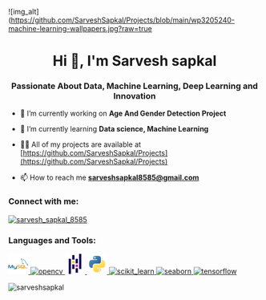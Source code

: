 ![img_alt](https://github.com/SarveshSapkal/Projects/blob/main/wp3205240-machine-learning-wallpapers.jpg?raw=true

<h1 align="center">Hi 👋, I'm Sarvesh sapkal</h1>
<h3 align="center">Passionate About Data, Machine Learning, Deep Learning and Innovation</h3>


- 🔭 I’m currently working on **Age And Gender Detection Project**

- 🌱 I’m currently learning **Data science, Machine Learning**

- 👨‍💻 All of my projects are available at [https://github.com/SarveshSapkal/Projects](https://github.com/SarveshSapkal/Projects)

- 📫 How to reach me **sarveshsapkal8585@gmail.com**

<h3 align="left">Connect with me:</h3>
<p align="left">
<a href="https://instagram.com/sarvesh_sapkal_8585" target="blank"><img align="center" src="https://raw.githubusercontent.com/rahuldkjain/github-profile-readme-generator/master/src/images/icons/Social/instagram.svg" alt="sarvesh_sapkal_8585" height="30" width="40" /></a>
</p>

<h3 align="left">Languages and Tools:</h3>
<p align="left"> <a href="https://www.mysql.com/" target="_blank" rel="noreferrer"> <img src="https://raw.githubusercontent.com/devicons/devicon/master/icons/mysql/mysql-original-wordmark.svg" alt="mysql" width="40" height="40"/> </a> <a href="https://opencv.org/" target="_blank" rel="noreferrer"> <img src="https://www.vectorlogo.zone/logos/opencv/opencv-icon.svg" alt="opencv" width="40" height="40"/> </a> <a href="https://pandas.pydata.org/" target="_blank" rel="noreferrer"> <img src="https://raw.githubusercontent.com/devicons/devicon/2ae2a900d2f041da66e950e4d48052658d850630/icons/pandas/pandas-original.svg" alt="pandas" width="40" height="40"/> </a> <a href="https://www.python.org" target="_blank" rel="noreferrer"> <img src="https://raw.githubusercontent.com/devicons/devicon/master/icons/python/python-original.svg" alt="python" width="40" height="40"/> </a> <a href="https://scikit-learn.org/" target="_blank" rel="noreferrer"> <img src="https://upload.wikimedia.org/wikipedia/commons/0/05/Scikit_learn_logo_small.svg" alt="scikit_learn" width="40" height="40"/> </a> <a href="https://seaborn.pydata.org/" target="_blank" rel="noreferrer"> <img src="https://seaborn.pydata.org/_images/logo-mark-lightbg.svg" alt="seaborn" width="40" height="40"/> </a> <a href="https://www.tensorflow.org" target="_blank" rel="noreferrer"> <img src="https://www.vectorlogo.zone/logos/tensorflow/tensorflow-icon.svg" alt="tensorflow" width="40" height="40"/> </a> </p>

<p><img align="center" src="https://github-readme-stats.vercel.app/api/top-langs?username=sarveshsapkal&show_icons=true&locale=en&layout=compact" alt="sarveshsapkal" /></p>

